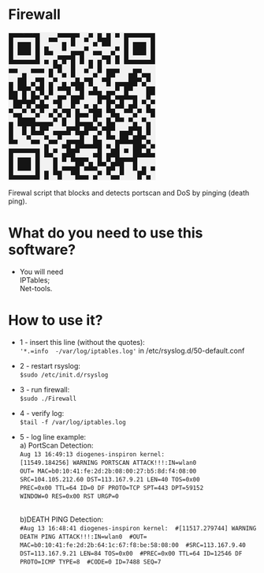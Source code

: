 # Firewall
![all text](https://github.com/dioxfile/Network-Scripts/raw/master/FIREWALL/Firewall.png)

Firewal script that blocks and detects portscan and DoS by pinging (death ping).

# What do you need to use this software?
- You will need <br/>
 IPTables;<br/>
 Net-tools.

# How to use it?
- 1 - insert this line (without the quotes):<br/>
`'*.=info  -/var/log/iptables.log'` in /etc/rsyslog.d/50-default.conf<br/>
- 2 - restart rsyslog:<br/>
`$sudo /etc/init.d/rsyslog`<br/>
- 3 - run firewall:<br/>
`$sudo ./Firewall`<br/>
- 4 - verify log:<br/>
`$tail -f /var/log/iptables.log`<br/>
- 5 - log line example:<br/>
    a) PortScan Detection:<br/>
    `Aug 13 16:49:13 diogenes-inspiron kernel:`<br/>
    `[11549.184256] WARNING PORTSCAN ATTACK!!!:IN=wlan0`<br/>
    `OUT= MAC=b0:10:41:fe:2d:2b:08:00:27:b5:8d:f4:08:00` <br/>
    `SRC=104.105.212.60 DST=113.167.9.21 LEN=40 TOS=0x00`<br/>
    `PREC=0x00 TTL=64 ID=0 DF PROTO=TCP SPT=443 DPT=59152`<br/>
    `WINDOW=0 RES=0x00 RST URGP=0` <br/><br/>
    
    b)DEATH PING Detection:<br/>
    `#Aug 13 16:48:41 diogenes-inspiron kernel: 
    #[11517.279744] WARNING DEATH PING ATTACK!!!:IN=wlan0 
    #OUT= MAC=b0:10:41:fe:2d:2b:64:1c:67:f8:be:58:08:00 
    #SRC=113.167.9.40 DST=113.167.9.21 LEN=84 TOS=0x00 
    #PREC=0x00 TTL=64 ID=12546 DF PROTO=ICMP TYPE=8 
    #CODE=0 ID=7488 SEQ=7`